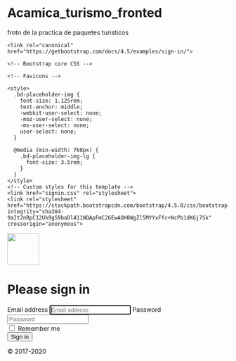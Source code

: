 # Acamica_turismo_fronted
frotn de la practica de paquetes turisticos
<html lang="en">
  <head>
    <meta charset="utf-8">
    <meta name="viewport" content="width=device-width, initial-scale=1, shrink-to-fit=no">
    <meta name="description" content="">
    <meta name="author" content="Mark Otto, Jacob Thornton, and Bootstrap contributors">
    <meta name="generator" content="Jekyll v4.0.1">
    <title>Signin Template · Bootstrap</title>

    <link rel="canonical" href="https://getbootstrap.com/docs/4.5/examples/sign-in/">

    <!-- Bootstrap core CSS -->
<link href="/docs/4.5/dist/css/bootstrap.min.css" rel="stylesheet" integrity="sha384-9aIt2nRpC12Uk9gS9baDl411NQApFmC26EwAOH8WgZl5MYYxFfc+NcPb1dKGj7Sk" crossorigin="anonymous">

    <!-- Favicons -->
<link rel="apple-touch-icon" href="/docs/4.5/assets/img/favicons/apple-touch-icon.png" sizes="180x180">
<link rel="icon" href="/docs/4.5/assets/img/favicons/favicon-32x32.png" sizes="32x32" type="image/png">
<link rel="icon" href="/docs/4.5/assets/img/favicons/favicon-16x16.png" sizes="16x16" type="image/png">
<link rel="manifest" href="/docs/4.5/assets/img/favicons/manifest.json">
<link rel="mask-icon" href="/docs/4.5/assets/img/favicons/safari-pinned-tab.svg" color="#563d7c">
<link rel="icon" href="/docs/4.5/assets/img/favicons/favicon.ico">
<meta name="msapplication-config" content="/docs/4.5/assets/img/favicons/browserconfig.xml">
<meta name="theme-color" content="#563d7c">


    <style>
      .bd-placeholder-img {
        font-size: 1.125rem;
        text-anchor: middle;
        -webkit-user-select: none;
        -moz-user-select: none;
        -ms-user-select: none;
        user-select: none;
      }

      @media (min-width: 768px) {
        .bd-placeholder-img-lg {
          font-size: 3.5rem;
        }
      }
    </style>
    <!-- Custom styles for this template -->
    <link href="signin.css" rel="stylesheet">
    <link rel="stylesheet" href="https://stackpath.bootstrapcdn.com/bootstrap/4.5.0/css/bootstrap.min.css" integrity="sha384-9aIt2nRpC12Uk9gS9baDl411NQApFmC26EwAOH8WgZl5MYYxFfc+NcPb1dKGj7Sk" crossorigin="anonymous">
  </head>
  <body class="text-center">
    <form class="form-signin">
  <img class="mb-4" src="/docs/4.5/assets/brand/bootstrap-solid.svg" alt="" width="72" height="72">
  <h1 class="h3 mb-3 font-weight-normal">Please sign in</h1>
  <label for="inputEmail" class="sr-only">Email address</label>
  <input type="email" id="inputEmail" class="form-control" placeholder="Email address" required autofocus>
  <label for="inputPassword" class="sr-only">Password</label>
  <input type="password" id="inputPassword" class="form-control" placeholder="Password" required>
  <div class="checkbox mb-3">
    <label>
      <input type="checkbox" value="remember-me"> Remember me
    </label>
  </div>
  <button class="btn btn-lg btn-primary btn-block" type="submit">Sign in</button>
  <p class="mt-5 mb-3 text-muted">&copy; 2017-2020</p>
</form>
<script src="https://code.jquery.com/jquery-3.5.1.slim.min.js" integrity="sha384-DfXdz2htPH0lsSSs5nCTpuj/zy4C+OGpamoFVy38MVBnE+IbbVYUew+OrCXaRkfj" crossorigin="anonymous"></script>
<script src="https://cdn.jsdelivr.net/npm/popper.js@1.16.0/dist/umd/popper.min.js" integrity="sha384-Q6E9RHvbIyZFJoft+2mJbHaEWldlvI9IOYy5n3zV9zzTtmI3UksdQRVvoxMfooAo" crossorigin="anonymous"></script>
<script src="https://stackpath.bootstrapcdn.com/bootstrap/4.5.0/js/bootstrap.min.js" integrity="sha384-OgVRvuATP1z7JjHLkuOU7Xw704+h835Lr+6QL9UvYjZE3Ipu6Tp75j7Bh/kR0JKI" crossorigin="anonymous"></script>
</body>
</html>
